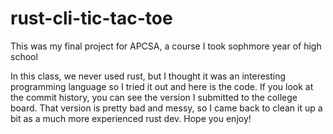 # rust-cli-tic-tac-toe
This was my final project for APCSA, a course I took sophmore year of high school

In this class, we never used rust, but I thought it was an interesting programming language so
I tried it out and here is the code. If you look at the commit history, you can see the version
I submitted to the college board. That version is pretty bad and messy, so I came back to clean it
up a bit as a much more experienced rust dev. Hope you enjoy!
